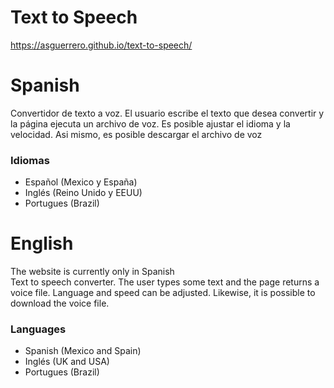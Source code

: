 # Text to Speech

https://asguerrero.github.io/text-to-speech/

# Spanish
Convertidor de texto a voz. El usuario escribe el texto que desea convertir y la página ejecuta un archivo de voz. Es posible ajustar el idioma y la velocidad. Asi mismo, es posible descargar el archivo de voz

### Idiomas
- Español (Mexico y España)
- Inglés (Reino Unido y EEUU)
- Portugues (Brazil)


# English

The website is currently only in Spanish <br>
Text to speech converter. The user types some text and the page returns a voice file. Language and speed can be adjusted. Likewise, it is possible to download the voice file. 

### Languages
- Spanish (Mexico and Spain)
- Inglés (UK and  USA)
- Portugues (Brazil)


